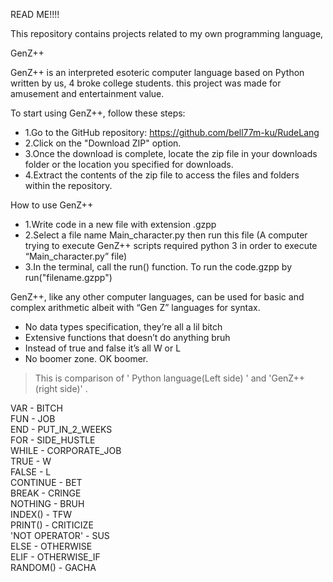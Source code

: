 READ ME!!!!

This repository contains projects related to my own programming language, 

<Computer Architechture Project>
GenZ++

GenZ++ is an interpreted esoteric computer language based on Python written by us, 4 broke college students.
this project was made for amusement and entertainment value.


To start using GenZ++, follow these steps:
- 1.Go to the GitHub repository: https://github.com/bell77m-ku/RudeLang
- 2.Click on the "Download ZIP" option.
- 3.Once the download is complete, locate the zip file in your downloads folder or the location you specified for downloads.
- 4.Extract the contents of the zip file to access the files and folders within the repository.



How to use GenZ++
- 1.Write code in a new file with extension .gzpp
- 2.Select a file name Main_character.py then run this file (A computer trying to execute GenZ++ scripts required python 3 in order to execute “Main_character.py” file)
- 3.In the terminal, call the run() function. To run the code.gzpp by run("filename.gzpp")

   

GenZ++, like any other computer languages, can be used for basic and complex arithmetic albeit with “Gen Z” languages for syntax.

- No data types specification, they’re all a lil bitch
- Extensive functions that doesn’t do anything bruh
- Instead of true and false it’s all W or L
- No boomer zone. OK boomer.

> This is comparison of ' Python language(Left side) ' and 'GenZ++(right side)' .

VAR - BITCH   
FUN - JOB   
END - PUT_IN_2_WEEKS   
FOR - SIDE_HUSTLE   
WHILE - CORPORATE_JOB   
TRUE - W   
FALSE - L   
CONTINUE - BET   
BREAK - CRINGE   
NOTHING - BRUH   
INDEX() - TFW   
PRINT() - CRITICIZE   
'NOT OPERATOR' - SUS   
ELSE - OTHERWISE     
ELIF - OTHERWISE_IF   
RANDOM() - GACHA   
